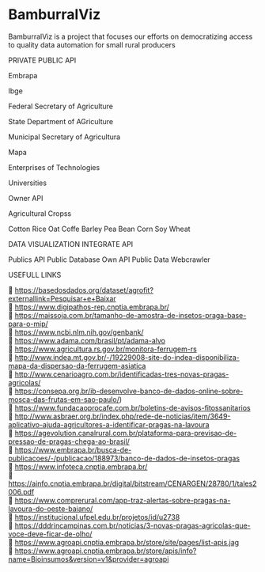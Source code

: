 # BamburralViz
BamburralViz is a project that focuses our efforts on democratizing access to quality data automation for small rural producers

PRIVATE PUBLIC API

Embrapa
 
Ibge
 
Federal Secretary of Agriculture

State Department of AGriculture

Municipal Secretary of Agricultura

Mapa

Enterprises of Technologies

Universities 

Owner API

Agricultural Cropss

Cotton
Rice
Oat
Coffe
Barley
Pea
Bean
Corn
Soy
Wheat

DATA VISUALIZATION INTEGRATE API

Publics API
Public Database
Own API
Public Data Webcrawler


USEFULL LINKS 

:link: https://basedosdados.org/dataset/agrofit?externallink=Pesquisar+e+Baixar  
:link: https://www.digipathos-rep.cnptia.embrapa.br/  
:link: https://maissoja.com.br/tamanho-de-amostra-de-insetos-praga-base-para-o-mip/  
:link: https://www.ncbi.nlm.nih.gov/genbank/  
:link: https://www.adama.com/brasil/pt/adama-alvo  
:link: https://www.agricultura.rs.gov.br/monitora-ferrugem-rs  
:link: http://www.indea.mt.gov.br/-/19229008-site-do-indea-disponibiliza-mapa-da-dispersao-da-ferrugem-asiatica  
:link: http://www.cenarioagro.com.br/identificadas-tres-novas-pragas-agricolas/  
:link: https://consepa.org.br/ib-desenvolve-banco-de-dados-online-sobre-mosca-das-frutas-em-sao-paulo/)  
:link: https://www.fundacaoprocafe.com.br/boletins-de-avisos-fitossanitarios  
:link: http://www.asbraer.org.br/index.php/rede-de-noticias/item/3649-aplicativo-ajuda-agricultores-a-identificar-pragas-na-lavoura  
:link: https://agevolution.canalrural.com.br/plataforma-para-previsao-de-pressao-de-pragas-chega-ao-brasil/  
:link: https://www.embrapa.br/busca-de-publicacoes/-/publicacao/188973/banco-de-dados-de-insetos-pragas  
:link: https://www.infoteca.cnptia.embrapa.br/  
:link: https://ainfo.cnptia.embrapa.br/digital/bitstream/CENARGEN/28780/1/tales2006.pdf  
:link: https://www.comprerural.com/app-traz-alertas-sobre-pragas-na-lavoura-do-oeste-baiano/  
:link: https://institucional.ufpel.edu.br/projetos/id/u2738  
:link: https://dddrincampinas.com.br/noticias/3-novas-pragas-agricolas-que-voce-deve-ficar-de-olho/  
:link: https://www.agroapi.cnptia.embrapa.br/store/site/pages/list-apis.jag  
:link: https://www.agroapi.cnptia.embrapa.br/store/apis/info?name=Bioinsumos&version=v1&provider=agroapi  
